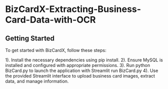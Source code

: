 # BizCardX-Extracting-Business-Card-Data-with-OCR


## Getting Started
To get started with BizCardX, follow these steps:

1). Install the necessary dependencies using pip install.
2). Ensure MySQL is installed and configured with appropriate permissions.
3). Run python BizCard.py to launch the application with Streamlit run BizCard.py
4). Use the provided Streamlit interface to upload business card images, extract data, and manage information.
